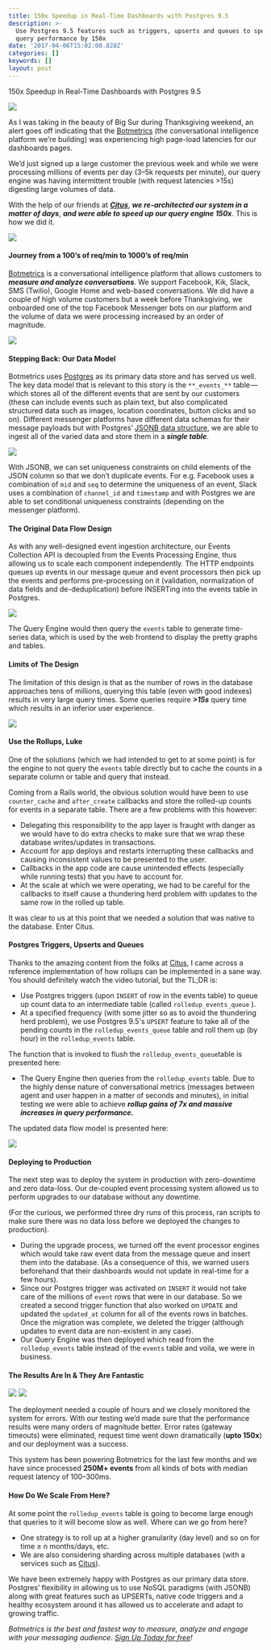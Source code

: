 ```yaml
---
title: 150x Speedup in Real-Time Dashboards with Postgres 9.5
description: >-
  Use Postgres 9.5 features such as triggers, upserts and queues to speed up
  query performance by 150x
date: '2017-04-06T15:02:00.828Z'
categories: []
keywords: []
layout: post
---
```


150x Speedup in Real-Time Dashboards with Postgres 9.5

![](https://cdn-images-1.medium.com/max/800/1*IjJkMCJkhJ0ChzIe8aKfkw.jpeg)

As I was taking in the beauty of Big Sur during Thanksgiving weekend, an alert goes off indicating that the [Botmetrics](https://www.getbotmetrics.com) (the conversational intelligence platform we’re building) was experiencing high page-load latencies for our dashboards pages.

We’d just signed up a large customer the previous week and while we were processing millions of events per day (3–5k requests per minute), our query engine was having intermittent trouble (with request latencies >15s) digesting large volumes of data.

With the help of our friends at [**_Citus_**](https://citusdata.com), **_we re-architected our system in a matter of days_**, **_and were able to speed up our query engine 150x_**. This is how we did it.

![](https://cdn-images-1.medium.com/max/800/1*C0OVLLlDV0y2CjdiObhuNg.gif)

#### Journey from a 100’s of req/min to 1000’s of req/min

[Botmetrics](https://www.getbotmetrics.com) is a conversational intelligence platform that allows customers to **_measure and analyze conversations_**. We support Facebook, Kik, Slack, SMS (Twilio), Google Home and web-based conversations. We did have a couple of high volume customers but a week before Thanksgiving, we onboarded one of the top Facebook Messenger bots on our platform and the volume of data we were processing increased by an order of magnitude.

![](https://cdn-images-1.medium.com/max/800/1*QnARDkgy0h91DCkmPbc3hQ.png)

#### **Stepping Back: Our Data Model**

Botmetrics uses [Postgres](https://www.postgresql.org) as its primary data store and has served us well. The key data model that is relevant to this story is the `**_events_**` table — which stores all of the different events that are sent by our customers (these can include events such as plain text, but also complicated structured data such as images, location coordinates, button clicks and so on). Different messenger platforms have different data schemas for their message payloads but with Postgres’ [JSONB data structure](https://www.postgresql.org/docs/9.5/static/functions-json.html), we are able to ingest all of the varied data and store them in a **_single table_**.

![](https://cdn-images-1.medium.com/max/800/1*v91-SqkAX7ox_gKhkmhBgQ.png)

With JSONB, we can set uniqueness constraints on child elements of the JSON column so that we don’t duplicate events. For e.g. Facebook uses a combination of `mid` and `seq` to determine the uniqueness of an event, Slack uses a combination of `channel_id` and `timestamp` and with Postgres we are able to set conditional uniqueness constraints (depending on the messenger platform).

#### The Original Data Flow Design

As with any well-designed event ingestion architecture, our Events Collection API is decoupled from the Events Processing Engine, thus allowing us to scale each component independently. The HTTP endpoints queues up events in our message queue and event processors then pick up the events and performs pre-processing on it (validation, normalization of data fields and de-deduplication) before INSERTing into the events table in Postgres.

![](https://cdn-images-1.medium.com/max/800/1*Ulx5VEl1zvZdn8zWopeZqQ.png)

The Query Engine would then query the `events` table to generate time-series data, which is used by the web frontend to display the pretty graphs and tables.

#### Limits of The Design

The limitation of this design is that as the number of rows in the database approaches tens of millions, querying this table (even with good indexes) results in very large query times. Some queries require **_\>15s_** query time which results in an inferior user experience.

![](https://cdn-images-1.medium.com/max/800/1*zAqzD-jwX_9OmbH_NdrbdQ.gif)

#### Use the Rollups, Luke

One of the solutions (which we had intended to get to at some point) is for the engine to not query the `events` table directly but to cache the counts in a separate column or table and query that instead.

Coming from a Rails world, the obvious solution would have been to use `counter_cache` and `after_create` callbacks and store the rolled-up counts for events in a separate table. There are a few problems with this however:

*   Delegating this responsibility to the app layer is fraught with danger as we would have to do extra checks to make sure that we wrap these database writes/updates in transactions.
*   Account for app deploys and restarts interrupting these callbacks and causing inconsistent values to be presented to the user.
*   Callbacks in the app code are cause unintended effects (especially while running tests) that you have to account for.
*   At the scale at which we were operating, we had to be careful for the callbacks to itself cause a thundering herd problem with updates to the same row in the rolled up table.

It was clear to us at this point that we needed a solution that was native to the database. Enter Citus.

#### Postgres Triggers, Upserts and Queues

Thanks to the amazing content from the folks at [Citus](https://citusdata.com), I came across a reference implementation of how rollups can be implemented in a sane way. You should definitely watch the video tutorial, but the TL;DR is:

*   Use Postgres triggers (upon `INSERT` of row in the events table) to queue up count data to an intermediate table (called `rolledup_events_queue` ).
*   At a specified frequency (with some jitter so as to avoid the thundering herd problem), we use Postgres 9.5's `UPSERT` feature to take all of the pending counts in the `rolledup_events_queue` table and roll them up (by hour) in the `rolledup_events` table.

The function that is invoked to flush the `rolledup_events_queue`table is presented here:

*   The Query Engine then queries from the `rolledup_events` table. Due to the highly dense nature of conversational metrics (messages between agent and user happen in a matter of seconds and minutes), in initial testing we were able to achieve **_rollup gains of 7x and massive increases in query performance._**

The updated data flow model is presented here:

![](https://cdn-images-1.medium.com/max/800/1*eHPJRmU0c4j_nW_3ltgMeA.png)

#### Deploying to Production

The next step was to deploy the system in production with zero-downtime and zero data-loss. Our de-coupled event processing system allowed us to perform upgrades to our database without any downtime.

(For the curious, we performed three dry runs of this process, ran scripts to make sure there was no data loss before we deployed the changes to production).

*   During the upgrade process, we turned off the event processor engines which would take raw event data from the message queue and insert them into the database. (As a consequence of this, we warned users beforehand that their dashboards would not update in real-time for a few hours).
*   Since our Postgres trigger was activated on `INSERT` it would not take care of the millions of `event` rows that were in our database. So we created a second trigger function that also worked on `UPDATE` and updated the `updated_at` column for all of the events rows in batches. Once the migration was complete, we deleted the trigger (although updates to event data are non-existent in any case).
*   Our Query Engine was then deployed which read from the `rolledup_events` table instead of the `events` table and voila, we were in business.

#### **The Results Are In & They Are Fantastic**

![](https://cdn-images-1.medium.com/max/800/1*FN9w4UmKa34i_JnffXoHHw.jpeg)
![](https://cdn-images-1.medium.com/max/800/1*tUbF0zE1MEPny3_MBA90SQ.gif)

The deployment needed a couple of hours and we closely monitored the system for errors. With our testing we’d made sure that the performance results were many orders of magnitude better. Error rates (gateway timeouts) were eliminated, request time went down dramatically (**upto 150x**) and our deployment was a success.

This system has been powering Botmetrics for the last few months and we have since processed **250M+ events** from all kinds of bots with median request latency of 100–300ms.

#### How Do We Scale From Here?

At some point the `rolledup_events` table is going to become large enough that queries to it will become slow as well. Where can we go from here?

*   One strategy is to roll up at a higher granularity (day level) and so on for time ≥ n months/days, etc.
*   We are also considering sharding across multiple databases (with a services such as [Citus](https://citusdata.com)).

We have been extremely happy with Postgres as our primary data store. Postgres’ flexibility in allowing us to use NoSQL paradigms (with JSONB) along with great features such as UPSERTs, native code triggers and a healthy ecosystem around it has allowed us to accelerate and adapt to growing traffic.

_Botmetrics is the best and fastest way to measure, analyze and engage with your messaging audience._ [_Sign Up Today for free_](https://www.getbotmetrics.com)_!_
